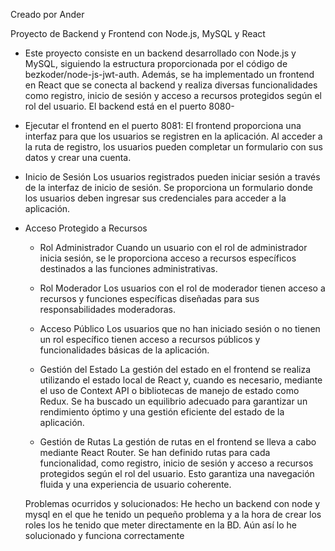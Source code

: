 Creado por Ander

 Proyecto de Backend y Frontend con Node.js, MySQL y React

- Este proyecto consiste en un backend desarrollado con Node.js y MySQL, siguiendo la estructura proporcionada por el código de bezkoder/node-js-jwt-auth. Además, se ha implementado un frontend en React que se conecta al backend y realiza diversas funcionalidades como registro, inicio de sesión y acceso a recursos protegidos según el rol del usuario. El backend está en el puerto 8080-


- Ejecutar el frontend en el puerto 8081:
El frontend proporciona una interfaz para que los usuarios se registren en la aplicación. Al acceder a la ruta de registro, los usuarios pueden completar un formulario con sus datos y crear una cuenta.

- Inicio de Sesión
Los usuarios registrados pueden iniciar sesión a través de la interfaz de inicio de sesión. Se proporciona un formulario donde los usuarios deben ingresar sus credenciales para acceder a la aplicación.

- Acceso Protegido a Recursos
    - Rol Administrador
    Cuando un usuario con el rol de administrador inicia sesión, se le proporciona acceso a recursos específicos destinados a las funciones administrativas.

    - Rol Moderador
    Los usuarios con el rol de moderador tienen acceso a recursos y funciones específicas diseñadas para sus responsabilidades moderadoras.

    - Acceso Público
    Los usuarios que no han iniciado sesión o no tienen un rol específico tienen acceso a recursos públicos y funcionalidades básicas de la aplicación.

    - Gestión del Estado
    La gestión del estado en el frontend se realiza utilizando el estado local de React y, cuando es necesario, mediante el uso de Context API o bibliotecas de manejo de estado como Redux. Se ha buscado un equilibrio adecuado para garantizar un rendimiento óptimo y una gestión eficiente del estado de la aplicación.

    - Gestión de Rutas
    La gestión de rutas en el frontend se lleva a cabo mediante React Router. Se han definido rutas para cada funcionalidad, como registro, inicio de sesión y acceso a recursos protegidos según el rol del usuario. Esto garantiza una navegación fluida y una experiencia de usuario coherente.

    Problemas ocurridos y solucionados: He hecho un backend con node y mysql en el que he tenido un pequeño problema y a la hora de crear los roles los he tenido que meter directamente en la BD. 
    Aún así lo he solucionado y funciona correctamente